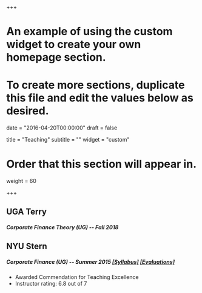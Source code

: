 +++


# An example of using the custom widget to create your own homepage section.
# To create more sections, duplicate this file and edit the values below as desired.

date = "2016-04-20T00:00:00"
draft = false

title = "Teaching"
subtitle = ""
widget = "custom"

# Order that this section will appear in.
weight = 60

+++

## UGA Terry

##### Corporate Finance Theory (UG) -- Fall 2018  


## NYU Stern

##### Corporate Finance (UG) -- Summer 2015  <a href="/pdf/Syllabus.pdf" target="_blank">[Syllabus]</a>  <a href="/pdf/CFE.pdf" target="_blank">[Evaluations]</a>

- Awarded Commendation for Teaching Excellence
- Instructor rating: 6.8 out of 7

<!-- ## Teaching Fellow

##### Corporate Finance for Prof. Philipp Schnabl 

- MBA: Fall 2014, Spring 2015, Fall 2015, Fall 2016, Fall 2017
- UG: Spring 2015 -->

